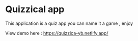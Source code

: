 # Quizzical app
This application is a quiz app you can name it a game , enjoy

View demo here : <https://quizzica-yb.netlify.app/>
